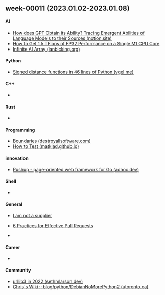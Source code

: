 ## week-00011 (2023.01.02-2023.01.08)
#### AI
+ [How does GPT Obtain its Ability? Tracing Emergent Abilities of Language Models to their Sources (notion.site)](https://yaofu.notion.site/How-does-GPT-Obtain-its-Ability-Tracing-Emergent-Abilities-of-Language-Models-to-their-Sources-b9a57ac0fcf74f30a1ab9e3e36fa1dc1)
+ [How to Get 1.5 TFlops of FP32 Performance on a Single M1 CPU Core](https://jott.live/markdown/1.5tflop_m1)
+ [Infinite AI Array (ianbicking.org)](https://ianbicking.org/blog/2023/01/infinite-ai-array.html)


#### Python
+ [Signed distance functions in 46 lines of Python (vgel.me)](https://vgel.me/posts/donut/)

#### C++
+ 

#### Rust
+ 

#### Programming
+ [Boundaries (destroyallsoftware.com)](https://www.destroyallsoftware.com/talks/boundaries)
+ [How to Test (matklad.github.io)](https://matklad.github.io/2021/05/31/how-to-test.html)

#### innovation
+ [Pushup - page-oriented web framework for Go (adhoc.dev)](https://pushup.adhoc.dev/)


#### Shell
+ 

#### General
+ [I am not a supplier](https://www.softwaremaxims.com/blog/not-a-supplier)
+ [6 Practices for Effective Pull Requests](https://blog.thepete.net/blog/2019/05/10/6-practices-for-effective-pull-requests/)

+
#### Career
+ 

#### Community
+ [urllib3 in 2022 (sethmlarson.dev)](https://sethmlarson.dev/urllib3-in-2022)
+ [Chris's Wiki :: blog/python/DebianNoMorePython2 (utoronto.ca)](https://utcc.utoronto.ca/~cks/space/blog/python/DebianNoMorePython2)
